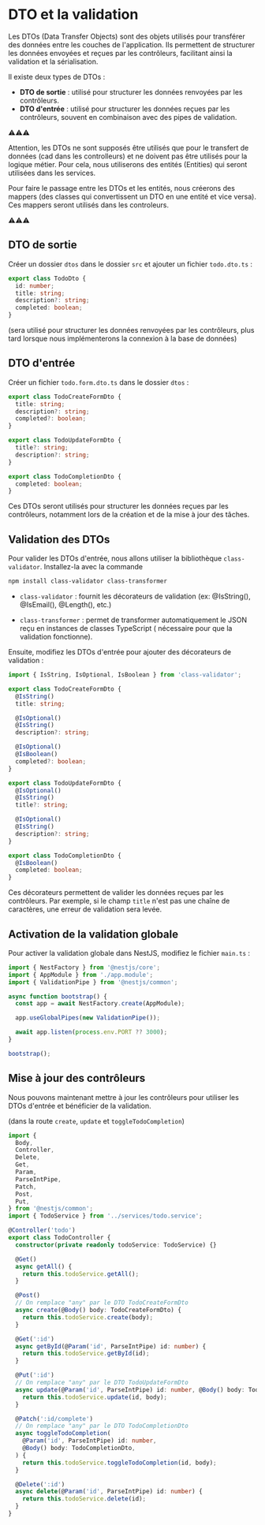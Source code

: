 # DTO et la validation

Les DTOs (Data Transfer Objects) sont des objets utilisés pour transférer des données entre les couches de
l'application. Ils permettent de structurer les données envoyées et reçues par les contrôleurs, facilitant ainsi la
validation et la sérialisation.

Il existe deux types de DTOs :

- **DTO de sortie** : utilisé pour structurer les données renvoyées par les contrôleurs.
- **DTO d'entrée** : utilisé pour structurer les données reçues par les contrôleurs, souvent en combinaison avec des
  pipes de validation.

⚠️⚠️⚠️

Attention, les DTOs ne sont supposés être utilisés que pour le transfert de
données (cad dans les controlleurs) et ne doivent pas être utilisés pour la logique métier. Pour cela, nous utiliserons
des entités (Entities) qui seront utilisées dans les services.

Pour faire le passage entre les DTOs et les entités, nous créerons des mappers (des classes qui convertissent un DTO
en une entité et vice versa). Ces mappers seront utilisés dans les controleurs.

⚠️⚠️⚠️

## DTO de sortie

Créer un dossier `dtos` dans le dossier `src` et ajouter un fichier `todo.dto.ts` :

```typescript
export class TodoDto {
  id: number;
  title: string;
  description?: string;
  completed: boolean;
}
```

(sera utilisé pour structurer les données renvoyées par les contrôleurs, plus tard lorsque nous implémenterons la
connexion à la base de données)

## DTO d'entrée

Créer un fichier `todo.form.dto.ts` dans le dossier `dtos` :

```typescript
export class TodoCreateFormDto {
  title: string;
  description?: string;
  completed?: boolean;
}

export class TodoUpdateFormDto {
  title?: string;
  description?: string;
}

export class TodoCompletionDto {
  completed: boolean;
}
```

Ces DTOs seront utilisés pour structurer les données reçues par les contrôleurs, notamment lors de la création et de la
mise à jour des tâches.

## Validation des DTOs

Pour valider les DTOs d'entrée, nous allons utiliser la bibliothèque `class-validator`. Installez-la avec la commande

```bash
npm install class-validator class-transformer
```

- `class-validator` : fournit les décorateurs de validation (ex: @IsString(), @IsEmail(), @Length(), etc.)

- `class-transformer` : permet de transformer automatiquement le JSON reçu en instances de classes TypeScript (
  nécessaire pour que la validation fonctionne).

Ensuite, modifiez les DTOs d'entrée pour ajouter des décorateurs de validation :

```typescript
import { IsString, IsOptional, IsBoolean } from 'class-validator';

export class TodoCreateFormDto {
  @IsString()
  title: string;

  @IsOptional()
  @IsString()
  description?: string;

  @IsOptional()
  @IsBoolean()
  completed?: boolean;
}

export class TodoUpdateFormDto {
  @IsOptional()
  @IsString()
  title?: string;

  @IsOptional()
  @IsString()
  description?: string;
}

export class TodoCompletionDto {
  @IsBoolean()
  completed: boolean;
}
```

Ces décorateurs permettent de valider les données reçues par les contrôleurs. Par exemple, si le champ `title` n'est pas
une chaîne de caractères, une erreur de validation sera levée.

## Activation de la validation globale

Pour activer la validation globale dans NestJS, modifiez le fichier `main.ts` :

```typescript
import { NestFactory } from '@nestjs/core';
import { AppModule } from './app.module';
import { ValidationPipe } from '@nestjs/common';

async function bootstrap() {
  const app = await NestFactory.create(AppModule);

  app.useGlobalPipes(new ValidationPipe());

  await app.listen(process.env.PORT ?? 3000);
}

bootstrap();
```

## Mise à jour des contrôleurs

Nous pouvons maintenant mettre à jour les contrôleurs pour utiliser les DTOs d'entrée et bénéficier de la validation.

(dans la route `create`, `update` et `toggleTodoCompletion`)

```typescript
import {
  Body,
  Controller,
  Delete,
  Get,
  Param,
  ParseIntPipe,
  Patch,
  Post,
  Put,
} from '@nestjs/common';
import { TodoService } from '../services/todo.service';

@Controller('todo')
export class TodoController {
  constructor(private readonly todoService: TodoService) {}

  @Get()
  async getAll() {
    return this.todoService.getAll();
  }

  @Post()
  // On remplace "any" par le DTO TodoCreateFormDto
  async create(@Body() body: TodoCreateFormDto) {
    return this.todoService.create(body);
  }

  @Get(':id')
  async getById(@Param('id', ParseIntPipe) id: number) {
    return this.todoService.getById(id);
  }

  @Put(':id')
  // On remplace "any" par le DTO TodoUpdateFormDto
  async update(@Param('id', ParseIntPipe) id: number, @Body() body: TodoUpdateFormDto) {
    return this.todoService.update(id, body);
  }

  @Patch(':id/complete')
  // On remplace "any" par le DTO TodoCompletionDto
  async toggleTodoCompletion(
    @Param('id', ParseIntPipe) id: number,
    @Body() body: TodoCompletionDto,
  ) {
    return this.todoService.toggleTodoCompletion(id, body);
  }

  @Delete(':id')
  async delete(@Param('id', ParseIntPipe) id: number) {
    return this.todoService.delete(id);
  }
}
```
